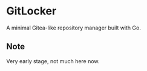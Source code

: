 # GitLocker

A minimal Gitea-like repository manager built with Go.

## Note
Very early stage, not much here now.